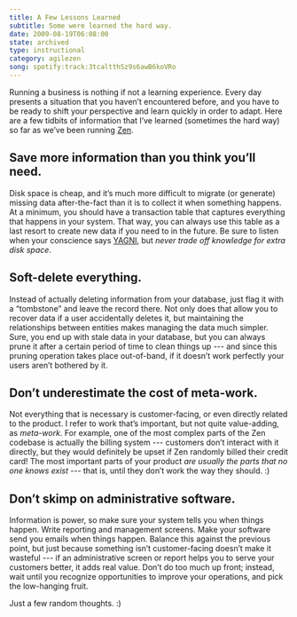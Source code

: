 ```yaml
---
title: A Few Lessons Learned
subtitle: Some were learned the hard way.
date: 2009-08-19T06:08:00
state: archived
type: instructional
category: agilezen
song: spotify:track:3tcaltthSz9s6awB6koVRo
---
```


Running a business is nothing if not a learning experience. Every day presents a situation that you haven’t encountered before, and you have to be ready to shift your perspective and learn quickly in order to adapt. Here are a few tidbits of information that I’ve learned (sometimes the hard way) so far as we’ve been running [Zen](http://agilezen.com/).

## Save more information than you think you’ll need.

Disk space is cheap, and it’s much more difficult to migrate (or generate) missing data after-the-fact than it is to collect it when something happens. At a minimum, you should have a transaction table that captures everything that happens in your system. That way, you can always use this table as a last resort to create new data if you need to in the future. Be sure to listen when your conscience says [YAGNI](http://en.wikipedia.org/wiki/You_Ain), but _never trade off knowledge for extra disk space_.

## Soft-delete everything.

Instead of actually deleting information from your database, just flag it with a “tombstone” and leave the record there. Not only does that allow you to recover data if a user accidentally deletes it, but maintaining the relationships between entities makes managing the data much simpler. Sure, you end up with stale data in your database, but you can always prune it after a certain period of time to clean things up --- and since this pruning operation takes place out-of-band, if it doesn’t work perfectly your users aren’t bothered by it.

## Don’t underestimate the cost of meta-work.

Not everything that is necessary is customer-facing, or even directly related to the product. I refer to work that’s important, but not quite value-adding, as _meta-work_. For example, one of the most complex parts of the Zen codebase is actually the billing system --- customers don’t interact with it directly, but they would definitely be upset if Zen randomly billed their credit card! The most important parts of your product _are usually the parts that no one knows exist_ --- that is, until they don’t work the way they should. :)

## Don’t skimp on administrative software.

Information is power, so make sure your system tells you when things happen. Write reporting and management screens. Make your software send you emails when things happen. Balance this against the previous point, but just because something isn’t customer-facing doesn’t make it wasteful --- if an administrative screen or report helps you to serve your customers better, it adds real value. Don’t do too much up front; instead, wait until you recognize opportunities to improve your operations, and pick the low-hanging fruit.

Just a few random thoughts. :)
